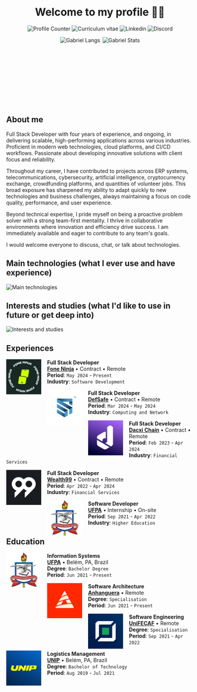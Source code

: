 <h1 align="center">Welcome to my profile 🙋‍♂️</h1>

<div align="center">
  <p align="center">
    <a href="#" style="text-decoration:none;underline:none;">
      <img
        src="https://komarev.com/ghpvc/?username=eng-gabrielscardoso&color=blueviolet&style=for-the-badge"
        alt="Profile Counter"
        title="Profile Counter"
      >
    </a>
    <a
      href="https://docs.google.com/document/d/1k-huyj7Ao5NEy0reBUe9AI8PXiiT-w4Z5NsdiJkEIrg"
      target="_blank"
      style="text-decoration:none;underline:none;"
    >
      <img
        src="https://img.shields.io/badge/Resume-Click%20here-2684fc?style=for-the-badge&link=https://docs.google.com/document/d/1k-huyj7Ao5NEy0reBUe9AI8PXiiT-w4Z5NsdiJkEIrg"
        alt="Curriculum vitae"
        title="Curriculum vitae"
      />
    </a>
    <a
      href="https://www.linkedin.com/in/eng-gabrielscardoso/"
      target="_blank"
      style="text-decoration:none;underline:none;"
    >
      <img
        src="https://img.shields.io/badge/LinkedIn-0077B5?style=for-the-badge&logo=linkedin&logoColor=white"
        alt="Linkedin"
        title="LinkedIn"
      >
    </a>
    <a
      href="https://discord.com/channels/@eng.gabrielscardoso"
      target="_blank"
      style="text-decoration:none;underline:none;"
    >
      <img
        src="https://img.shields.io/badge/Discord-7289DA?style=for-the-badge&logo=discord&logoColor=white"
        alt="Discord"
        title="Discord"
      >
    </a>
  </p>

  <div align="center" style="display:flex;gap:0.4rem;flex-wrap:wrap;justify-content:center;align-items:center">
    <img
      src="https://github-readme-stats-enggabrielscardosos-projects.vercel.app/api/top-langs/?username=eng-gabrielscardoso&layout=compact&langs_count=8&theme=dracula&hide=html,css,blade"
      height="180em"
      title="Gabriel Langs"
    />
    <img
      src="https://github-readme-stats-enggabrielscardosos-projects.vercel.app/api?username=eng-gabrielscardoso&show_icons=true&theme=dracula&include_all_commits=true&count_private=true"
      height="180em"
      title="Gabriel Stats"
    />
  </div>
</div>

## About me

Full Stack Developer with four years of experience, and ongoing, in delivering scalable, high-performing applications across various industries. Proficient in modern web technologies, cloud platforms, and CI/CD workflows. Passionate about developing innovative solutions with client focus and reliability.

Throughout my career, I have contributed to projects across ERP systems, telecommunications, cybersecurity, artificial intelligence, cryptocurrency exchange, crowdfunding platforms, and quantities of volunteer jobs. This broad exposure has sharpened my ability to adapt quickly to new technologies and business challenges, always maintaining a focus on code quality, performance, and user experience.

Beyond technical expertise, I pride myself on being a proactive problem solver with a strong team-first mentality. I thrive in collaborative environments where innovation and efficiency drive success. I am immediately available and eager to contribute to any team's goals.

I would welcome everyone to discuss, chat, or talk about technologies.

## Main technologies (what I ever use and have experience)

![Main technologies](https://go-skill-icons.vercel.app/api/icons?i=html,js,ts,nodejs,express,vuejs,nuxtjs,css,less,sass,tailwind,bootstrap,daisyui,primevue,bulma,python,flask,php,laravel,java,go,gin,fiber,rust,solidity,hardhat,chainlink,alchemy,openzeppelin,sqlite,mysql,mariadb,postgresql,mongodb,redis,prisma,firebase,supabase,aws,gcp,github,vercel,netlify,githubactions,linux)

## Interests and studies (what I'd like to use in future or get deep into)

![Interests and studies](https://go-skill-icons.vercel.app/api/icons?i=htmx,rxjs,nestjs,angular,react,nextjs,materialui,django,spring,graphql,grpc,rocket,vyper,truffle,infura,cassandra,rabbitmq,kafka,kubernetes,terraform,ansible,azure,jenkins,prometheus,dart,flutter,reactnative,capacitor,heroku,flyio)

## Experiences

[<img align="left" height="94px" width="94px" alt="Fone Ninja" style="margin-right:1rem;" src="./.github/fone-ninja.jpeg">](https://fone.ninja)

**Full Stack Developer** \
[**Fone Ninja**](https://fone.ninja) • Contract • Remote \
**Period**: `May 2024` - `Present` \
**Industry**: `Software Development`

[<img align="left" height="94px" width="94px" alt="DefSafe" style="margin-right:1rem;" src="./.github/defsafe.jpeg"/>](https://defsafe.com)

**Full Stack Developer** \
[**DefSafe**](https://defsafe.com) • Contract • Remote \
**Period**: `Mar 2024` - `May 2024` \
**Industry**: `Computing and Network`

[<img align="left" height="94px" width="94px" alt="Dacxi Chain" style="margin-right:1rem;" src="./.github/dacxi-chain.jpeg"/>](https://dacxichain.com)

**Full Stack Developer** \
[**Dacxi Chain**](https://dacxichain.com) • Contract • Remote \
**Period**: `Feb 2023` - `Apr 2024` \
**Industry**: `Financial Services`

[<img align="left" height="94px" width="94px" alt="Wealth99" style="margin-right:1rem;" src="./.github/wealth99.jpeg"/>](https://wealth99.com)

**Full Stack Developer** \
[**Wealth99**](https://wealth99.com) • Contract • Remote \
**Period**: `Apr 2022` - `Apr 2024` \
**Industry**: `Financial Services`

[<img align="left" height="94px" width="94px" alt="UFPA" style="margin-right:1rem;" src="./.github/ufpa.jpeg"/>](https://ufpa.br)

**Software Developer** \
[**UFPA**](https://ufpa.br) • Internship • On-site \
**Period**: `Sep 2021` - `Apr 2022` \
**Industry**: `Higher Education`

## Education

[<img align="left" height="94px" width="94px" alt="UFPA" style="margin-right:1rem;" src="./.github/ufpa.jpeg"/>](https://ufpa.br)

**Information Systems** \
[**UFPA**](https://ufpa.br) • Belém, PA, Brazil \
**Degree**: `Bachelor Degree` \
**Period**: `Jun 2021` - `Present`

[<img align="left" height="94px" width="94px" alt="UFPA" style="margin-right:1rem;" src="./.github/anhanguera.jpeg"/>](https://anhanguera.com)

**Software Architecture** \
[**Anhanguera**](https://anhanguera.com) • Remote \
**Degree**: `Specialisation` \
**Period**: `Jun 2021` - `Present`

[<img align="left" height="94px" width="94px" alt="UFPA" style="margin-right:1rem;" src="./.github/unifecaf.jpeg"/>](https://unifecaf.com.br)

**Software Engineering** \
[**UniFECAF**](https://unifecaf.com.br) • Remote \
**Degree**: `Specialisation` \
**Period**: `Sep 2021` - `Apr 2022`

[<img align="left" height="94px" width="94px" alt="UFPA" style="margin-right:1rem;" src="./.github/unip.jpeg"/>](https://unip.com)

**Logistics Management** \
[**UNIP**](https://unip.com) • Belém, PA, Brazil \
**Degree**: `Bachelor of Technology` \
**Period**: `Aug 2019` - `Jul 2021`
